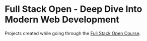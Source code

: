 # Full Stack Open - Deep Dive Into Modern Web Development

Projects created while going through the [Full Stack Open Course](https://fullstackopen.com/en/).

